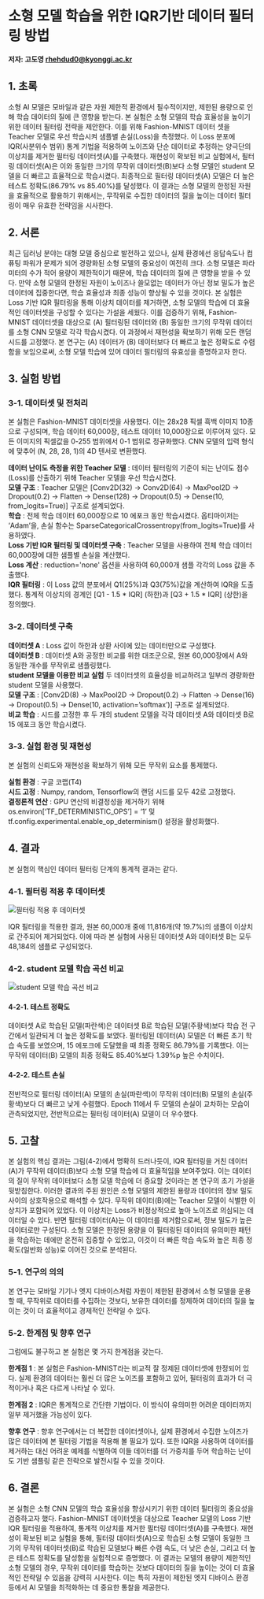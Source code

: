 # 소형 모델 학습을 위한 IQR기반 데이터 필터링 방법
**저자: 고도영 rhehdud0@kyonggi.ac.kr**
## 1. 초록
 소형 AI 모델은 모바일과 같은 자원 제한적 환경에서 필수적이지만, 제한된 용량으로 인해 학습 데이터의 질에 큰 영향을 받는다. 본 실험은 소형 모델의 학습 효율성을 높이기 위한 데이터 필터링 전략을 제안한다. 이를 위해 Fashion-MNIST 데이터 셋을 Teacher 모델로 우선 학습시켜 샘플별 손실(Loss)을 측정했다. 이 Loss 분포에 IQR(사분위수 범위) 통계 기법을 적용하여 노이즈와 단순 데이터로 추정하는 양극단의 이상치를 제거한 필터링 데이터셋(A)를 구축했다. 재현성이 확보된 비교 실험에서, 필터링 데이터셋(A)은 이와 동일한 크기의 무작위 데이터셋(B)보다 소형 모델인 student 모델을 더 빠르고 효율적으로 학습시켰다. 최종적으로 필터링 데이터셋(A) 모델은 더 높은 테스트 정확도(86.79% vs 85.40%)를 달성했다. 이 결과는 소형 모델의 한정된 자원을 효율적으로 활용하기 위해서는, 무작위로 수집한 데이터의 질을 높이는 데이터 필터링이 매우 유효한 전략임을 시사한다.
## 2. 서론
 최근 딥러닝 분야는 대형 모델 중심으로 발전하고 있으나, 실제 환경에선 응답속도나 컴퓨팅 파워가 문제가 되어 경량화된 소형 모델의 중요성이 여전히 크다. 소형 모델은 파라미터의 수가 적어 용량이 제한적이기 때문에, 학습 데이터의 질에 큰 영향을 받을 수 있다. 만약 소형 모델의 한정된 자원이 노이즈나 쓸모없는 데이터가 아닌 정보 밀도가 높은 데이터에 집중한다면, 학습 효율성과 최종 성능이 향상될 수 있을 것이다. 본 실험은 Loss 기반 IQR 필터링을 통해 이상치 데이터를 제거하면, 소형 모델의 학습에 더 효율적인 데이터셋을 구성할 수 있다는 가설을 세웠다. 이를 검증하기 위해, Fashion-MNIST 데이터셋을 대상으로 (A) 필터링된 데이터와 (B) 동일한 크기의 무작위 데이터를 소형 CNN 모델로 각각 학습시켰다. 이 과정에서 재현성을 확보하기 위해 모든 랜덤 시드를 고정했다. 본 연구는 (A) 데이터가 (B) 데이터보다 더 빠르고 높은 정확도로 수렴함을 보임으로써, 소형 모델 학습에 있어 데이터 필터링의 유효성을 증명하고자 한다.
## 3. 실험 방법
### 3-1. 데이터셋 및 전처리
 본 실험은 Fashion-MNIST 데이터셋을 사용했다. 이는 28x28 픽셀 흑백 이미지 10종으로 구성되며, 학습 데이터 60,000장, 테스트 데이터 10,000장으로 이루어져 있다. 모든 이미지의 픽셀값을 0-255 범위에서 0-1 범위로 정규화했다. CNN 모델의 입력 형식에 맞추어 (N, 28, 28, 1)의 4D 텐서로 변환했다.  
 
**데이터 난이도 측정을 위한 Teacher 모델** :
데이터 필터링의 기준이 되는 난이도 점수(Loss)를 산출하기 위해 Teacher 모델을 우선 학습시켰다.  
**모델 구조** : Teacher 모델은 [Conv2D(32) -> Conv2D(64) -> MaxPool2D -> Dropout(0.2) -> Flatten -> Dense(128) -> Dropout(0.5) -> Dense(10, from_logits=True)] 구조로 설계되었다.  
**학습** : 전체 학습 데이터 60,000장으로 10 에포크 동안 학습시켰다. 옵티마이저는 ‘Adam’을, 손실 함수는 SparseCategoricalCrossentropy(from_logits=True)를 사용하였다.  
**Loss 기반 IQR 필터링 및 데이터셋 구축** :
Teacher 모델을 사용하여 전체 학습 데이터 60,000장에 대한 샘플별 손실을 계산했다.  
**Loss 계산** : reduction='none' 옵션을 사용하여 60,000개 샘플 각각의 Loss 값을 추출했다.  
**IQR 필터링** : 이 Loss 값의 분포에서 Q1(25%)과 Q3(75%)값을 계산하여 IQR을 도출했다. 통계적 이상치의 경계인 [Q1 - 1.5 * IQR] (하한)과 [Q3 + 1.5 * IQR] (상한)을 정의했다.
### 3-2. 데이터셋 구축
**데이터셋 A** : Loss 값이 하한과 상환 사이에 있는 데이터만으로 구성했다.  
**데이터셋 B** : 데이터셋 A와 공정한 비교를 위한 대조군으로, 원본 60,000장에서 A와 동일한 개수를 무작위로 샘플링했다.  
**student 모델을 이용한 비교 실험**
두 데이터셋의 효율성을 비교하려고 일부러 경량화한 student 모델을 사용했다.  
**모델 구조** :  [Conv2D(8) -> MaxPool2D -> Dropout(0.2) -> Flatten -> Dense(16) -> Dropout(0.5) -> Dense(10, activation=’softmax’)] 구조로 설계되었다.  
**비교 학습** : 시드를 고정한 후 두 개의 student 모델을 각각 데이터셋 A와 데이터셋 B로 15 에포크 동안 학습시켰다.
### 3-3. 실험 환경 및 재현성
본 실험의 신뢰도와 재현성을 확보하기 위해 모든 무작위 요소를 통제했다.

**실험 환경** : 구글 코랩(T4)  
**시드 고정** : Numpy, random, Tensorflow의 랜덤 시드를 모두 42로 고정했다.  
**결정론적 연산** : GPU 연산의 비결정성을 제거하기 위해 os.environ[‘TF_DETERMINISTIC_OPS’] = ‘1’ 및 tf.config.experimental.enable_op_determinism() 설정을 활성화했다.
## 4. 결과
본 실험의 핵심인 데이터 필터링 단계의 통계적 결과는 같다.
### 4-1. 필터링 적용 후 데이터셋
![필터링 적용 후 데이터셋](Dataset_size_comparison.png)

IQR 필터링을 적용한 결과, 원본 60,000개 중에 11,816개(약 19.7%)의 샘플이 이상치로 간주되어 제거되었다. 이에 따라 본 실험에 사용된 데이터셋 A와 데이터셋 B는 모두 48,184의 샘플로 구성되었다.
### 4-2. student 모델 학습 곡선 비교
![student 모델 학습 곡선 비교](test_acc&loss_comparison.png)

#### 4-2-1. 테스트 정확도
데이터셋 A로 학습된 모델(파란색)은 데이터셋 B로 학습된 모델(주황색)보다 학습 전 구간에서 일관되게 더 높은 정확도를 보였다. 필터링된 데이터(A) 모델은 더 빠른 초기 학습 속도를 보였으며, 15 에포크에 도달했을 때 최종 정확도 86.79%를 기록했다. 이는 무작위 데이터(B) 모델의 최종 정확도 85.40%보다 1.39%p 높은 수치이다.

#### 4-2-2. 테스트 손실
전반적으로 필터링 데이터(A) 모델의 손실(파란색)이 무작위 데이터(B) 모델의 손실(주황색)보다 더 빠르고 낮게 수렴했다. Epoch 11에서 두 모델의 손실이 교차하는 모습이 관측되었지만, 전반적으로는 필터링 데이터(A) 모델이 더 우수했다.

## 5. 고찰
본 실험의 핵심 결과는 그림(4-2)에서 명확히 드러나듯이, IQR 필터링을 거친 데이터(A)가 무작위 데이터(B)보다 소형 모델 학습에 더 효율적임을 보여주었다. 이는 데이터의 질이 무작위 데이터보다 소형 모델 학습에 더 중요할 것이라는 본 연구의 초기 가설을 뒷받침한다.
이러한 결과의 주된 원인은 소형 모델의 제한된 용량과 데이터의 정보 밀도 사이의 상호작용으로 해석할 수 있다. 무작위 데이터(B)에는 Teacher 모델이 식별한 이상치가 포함되어 있었다. 이 이상치는 Loss가 비정상적으로 높아 노이즈로 의심되는 데이터일 수 있다.
반면 필터링 데이터(A)는 이 데이터를 제거함으로써, 정보 밀도가 높은 데이터로만 구성된다. 소형 모델은 한정된 용량을 이 필터링된 데이터의 유의미한 패턴을 학습하는 데에만 온전히 집중할 수 있었고, 이것이 더 빠른 학습 속도와 높은 최종 정확도(일반화 성능)로 이어진 것으로 분석된다.
### 5-1. 연구의 의의
본 연구는 모바일 기기나 엣지 디바이스처럼 자원이 제한된 환경에서 소형 모델을 운용할 때, 무작위로 데이터를 수집하는 것보다, 보유한 데이터를 정제하여 데이터의 질을 높이는 것이 더 효율적이고 경제적인 전략일 수 있다.
### 5-2. 한계점 및 향후 연구
그럼에도 불구하고 본 실험은 몇 가지 한계점을 갖는다.

**한계점 1** : 본 실험은 Fashion-MNIST라는 비교적 잘 정제된 데이터셋에 한정되어 있다. 실제 환경의 데이터는 훨씬 더 많은 노이즈를 포함하고 있어, 필터링의 효과가 더 극적이거나 혹은 다르게 나타날 수 있다.

**한계점 2** : IQR은 통계적으로 간단한 기법이다. 이 방식이 유의미한 어려운 데이터까지 일부 제거했을 가능성이 있다.

**향후 연구** : 향후 연구에서는 더 복잡한 데이터셋이나, 실제 환경에서 수집한 노이즈가 많은 데이터에 본 필터링 기법을 적용해 볼 필요가 있다. 또한 IQR을 사용하여 데이터를 제거하는 대신 어려운 예제를 식별하여 이들 데이터를 더 가중치를 두어 학습하는 난이도 기반 샘플링 같은 전략으로 발전시킬 수 있을 것이다.
## 6. 결론
 본 실험은 소형 CNN 모델의 학습 효율성을 향상시키기 위한 데이터 필터링의 중요성을 검증하고자 했다. Fashion-MNIST 데이터셋을 대상으로 Teacher 모델의 Loss 기반 IQR 필터링을 적용하여, 통계적 이상치를 제거한 필터링 데이터셋(A)를 구축했다. 재현성이 확보된 비교 실험을 통해, 필터링 데이터셋(A)으로 학습된 소형 모델이 동일한 크기의 무작위 데이터셋(B)로 학습된 모델보다 빠른 수렴 속도, 더 낮은 손실, 그리고 더 높은 테스트 정확도를 달성함을 실험적으로 증명했다. 이 결과는 모델의 용량이 제한적인 소형 모델의 경우, 무작위 데이터를 학습하는 것보다 데이터의 질을 높이는 것이 더 효율적인 전략일 수 있음을 강력히 시사한다. 이는 특히 자원이 제한된 엣지 디바이스 환경 등에서 AI 모델을 최적화하는 데 중요한 통찰을 제공한다.
